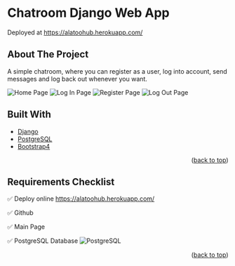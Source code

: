 <div id="top"></div>

# Chatroom Django Web App
Deployed at https://alatoohub.herokuapp.com/

## About The Project
A simple chatroom, where you can register as a user, log into account, send messages and log back out whenever you want.

![Home Page](https://github.com/renren-017/cs204mid/img/home.png)
![Log In Page](https://github.com/renren-017/cs204mid/img/login.png)
![Register Page](https://github.com/renren-017/cs204mid/img/signup.png)
![Log Out Page](https://github.com/renren-017/cs204mid/img/logout.png)


## Built With
* [Django](https://www.djangoproject.com/)
* [PostgreSQL](https://www.postgresql.org/)
* [Bootstrap4](https://getbootstrap.com/)

<p align="right">(<a href="#top">back to top</a>)</p>

## Requirements Checklist

✅ Deploy online
https://alatoohub.herokuapp.com/

✅ Github

✅ Main Page

✅ PostgreSQL Database
![PostgreSQL](https://github.com/renren-017/cs204mid/img/postgres.png)





<p align="right">(<a href="#top">back to top</a>)</p>
